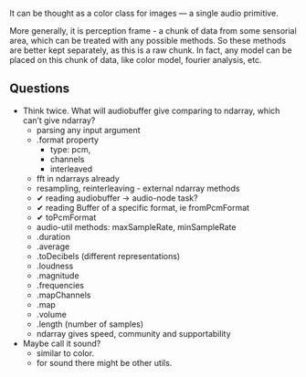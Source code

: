 It can be thought as a color class for images — a single audio primitive.

More generally, it is perception frame - a chunk of data from some sensorial area, which can be treated with any possible methods. So these methods are better kept separately, as this is a raw chunk. In fact, any model can be placed on this chunk of data, like color model, fourier analysis, etc.

## Questions

* Think twice. What will audiobuffer give comparing to ndarray, which can’t give ndarray?
	* parsing any input argument
	* .format property
		* type: pcm,
		* channels
		* interleaved
	* fft in ndarrays already
	* resampling, reinterleaving - external ndarray methods
	* ✔ reading audiobuffer → audio-node task?
	* ✔ reading Buffer of a specific format, ie fromPcmFormat
	* ✔ toPcmFormat
	* audio-util methods: maxSampleRate, minSampleRate
	* .duration
	* .average
	* .toDecibels (different representations)
	* .loudness
	* .magnitude
	* .frequencies
	* .mapChannels
	* .map
	* .volume
	* .length (number of samples)
	* ndarray gives speed, community and supportability
* Maybe call it sound?
	* similar to color.
	* for sound there might be other utils.
